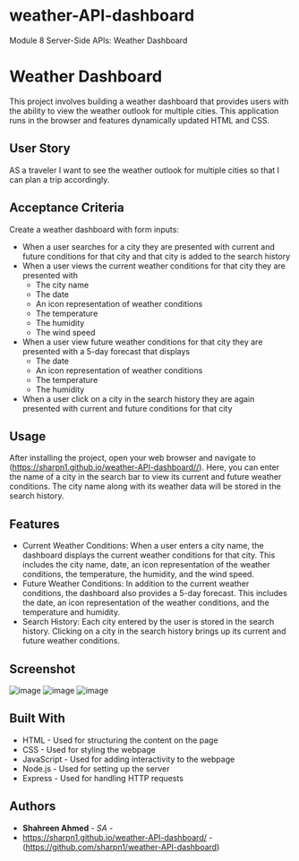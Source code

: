 # weather-API-dashboard
Module 8 Server-Side APIs: Weather Dashboard
# Weather Dashboard

This project involves building a weather dashboard that provides users with the ability to view the weather outlook for multiple cities. This application runs in the browser and features dynamically updated HTML and CSS.

## User Story

AS a traveler I want to see the weather outlook for multiple cities so that I can plan a trip accordingly.

## Acceptance Criteria
Create a weather dashboard with form inputs:
- When a user searches for a city they are presented with current and future conditions for that city and that city is added to the search history
- When a user views the current weather conditions for that city they are presented with
   - The city name
   - The date
   - An icon representation of weather conditions
   - The temperature
   - The humidity
   - The wind speed
- When a user view future weather conditions for that city they are presented with a 5-day forecast that displays
   - The date
   - An icon representation of weather conditions
   - The temperature
   - The humidity
- When a user click on a city in the search history they are again presented with current and future conditions for that city
 
## Usage

After installing the project, open your web browser and navigate to (https://sharpn1.github.io/weather-API-dashboard//). Here, you can enter the name of a city in the search bar to view its current and future weather conditions. The city name along with its weather data will be stored in the search history.

## Features

- Current Weather Conditions: When a user enters a city name, the dashboard displays the current weather conditions for that city. This includes the city name, date, an icon representation of the weather conditions, the temperature, the humidity, and the wind speed.
- Future Weather Conditions: In addition to the current weather conditions, the dashboard also provides a 5-day forecast. This includes the date, an icon representation of the weather conditions, and the temperature and humidity.
- Search History: Each city entered by the user is stored in the search history. Clicking on a city in the search history brings up its current and future weather conditions.

## Screenshot
![image](https://github.com/sharpn1/weather-API-dashboard/assets/152098466/bd632e52-6568-4a0b-86d8-2f099b5a8f34) ![image](https://github.com/sharpn1/weather-API-dashboard/assets/152098466/b46f8ca8-0abe-4fd7-b4c5-213f35054275) ![image](https://github.com/sharpn1/weather-API-dashboard/assets/152098466/1f940bf2-dd29-44c8-a8ee-5d78c075f8f9)




## Built With

- HTML - Used for structuring the content on the page
- CSS - Used for styling the webpage
- JavaScript - Used for adding interactivity to the webpage
- Node.js - Used for setting up the server
- Express - Used for handling HTTP requests

## Authors

- **Shahreen Ahmed** - *SA* -
- https://sharpn1.github.io/weather-API-dashboard/
-(https://github.com/sharpn1/weather-API-dashboard)


